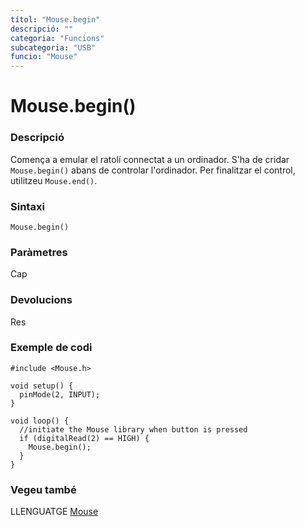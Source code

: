 ```yaml
---
títol: "Mouse.begin"
descripció: ""
categoria: "Funcions"
subcategoria: "USB"
funcio: "Mouse"
---
```


# Mouse.begin()

### Descripció

Comença a emular el ratolí connectat a un ordinador. S'ha de cridar `Mouse.begin()` abans de controlar l'ordinador. Per finalitzar el control, utilitzeu `Mouse.end()`.

### Sintaxi

`Mouse.begin()`

### Paràmetres

Cap

### Devolucions

Res

### Exemple de codi

```
#include <Mouse.h>

void setup() {
  pinMode(2, INPUT);
}

void loop() {
  //initiate the Mouse library when button is pressed
  if (digitalRead(2) == HIGH) {
    Mouse.begin();
  }
}
```

### Vegeu també

LLENGUATGE [Mouse](../Mouse.md)
